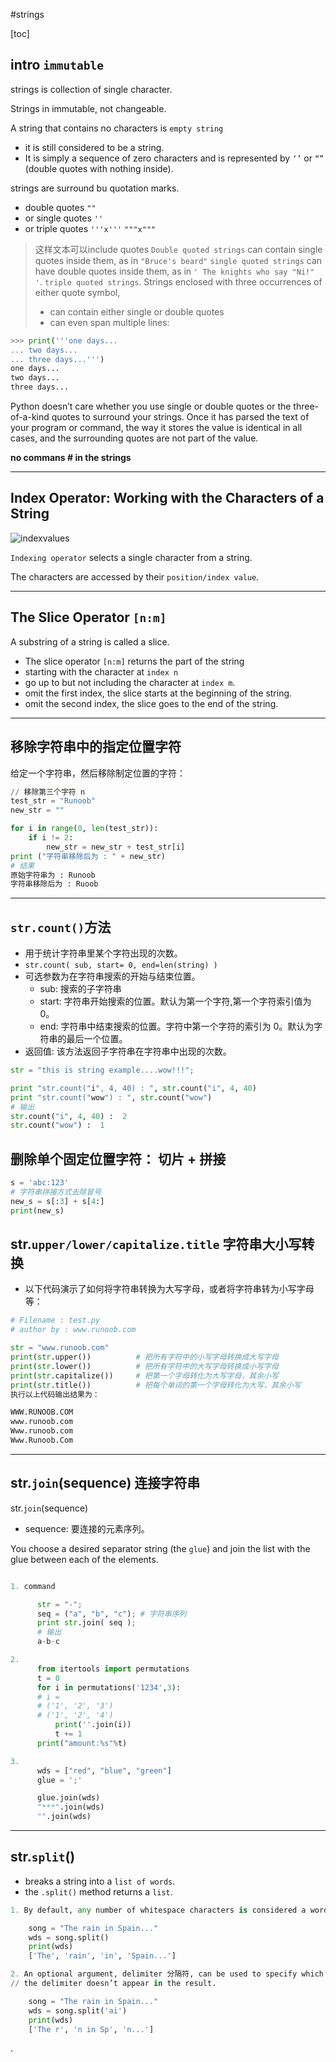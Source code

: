 
#strings

[toc]

## intro `immutable`
strings is collection of single character.

Strings in immutable, not changeable.

A string that contains no characters is `empty string`
- it is still considered to be a string.
- It is simply a sequence of zero characters and is represented by `‘’` or `“”` (double quotes with nothing inside).

strings are surround bu quotation marks.
  - double quotes `""`
  - or single quotes `''`
  - or triple quotes `'''x'''` `"""x"""`

> 这样文本可以include quotes
> `Double quoted strings` can contain single quotes inside them, as in `"Bruce's beard"`
> `single quoted strings` can have double quotes inside them, as in `' The knights who say "Ni!" '`.
> `triple quoted strings`. Strings enclosed with three occurrences of either quote symbol,
>  - can contain either single or double quotes
>  - can even span multiple lines:

```py
>>> print('''one days...
... two days...
... three days...''')
one days...
two days...
three days...
```

Python doesn’t care whether you use single or double quotes or the three-of-a-kind quotes to surround your strings. Once it has parsed the text of your program or command, the way it stores the value is identical in all cases, and the surrounding quotes are not part of the value.

**no commans # in the strings**

---

## Index Operator: Working with the Characters of a String

![indexvalues](https://i.imgur.com/zkYkotc.png)

`Indexing operator` selects a single character from a string.

The characters are accessed by their `position/index value`.

---

## The Slice Operator `[n:m]`

A substring of a string is called a slice.
- The slice operator `[n:m]` returns the part of the string
- starting with the character at `index n`
- go up to but not including the character at `index m`.
- omit the first index, the slice starts at the beginning of the string.
- omit the second index, the slice goes to the end of the string.


---

## 移除字符串中的指定位置字符
给定一个字符串，然后移除制定位置的字符：

```py
// 移除第三个字符 n
test_str = "Runoob"
new_str = ""

for i in range(0, len(test_str)):
    if i != 2:
        new_str = new_str + test_str[i]
print ("字符串移除后为 : " + new_str)
# 结果
原始字符串为 : Runoob
字符串移除后为 : Ruoob
```

---

## `str.count()`方法
- 用于统计字符串里某个字符出现的次数。
- `str.count( sub, start= 0, end=len(string) )`
- 可选参数为在字符串搜索的开始与结束位置。
  - sub: 搜索的子字符串
  - start: 字符串开始搜索的位置。默认为第一个字符,第一个字符索引值为0。
  - end: 字符串中结束搜索的位置。字符中第一个字符的索引为 0。默认为字符串的最后一个位置。
- 返回值: 该方法返回子字符串在字符串中出现的次数。

```py
str = "this is string example....wow!!!";

print "str.count("i", 4, 40) : ", str.count("i", 4, 40)
print "str.count("wow") : ", str.count("wow")
# 输出
str.count("i", 4, 40) :  2
str.count("wow") :  1
```


## 删除单个固定位置字符： 切片 + 拼接

```py
s = 'abc:123'
# 字符串拼接方式去除冒号
new_s = s[:3] + s[4:]
print(new_s)
```


## str.`upper/lower/capitalize.title` 字符串大小写转换
- 以下代码演示了如何将字符串转换为大写字母，或者将字符串转为小写字母等：

```py
# Filename : test.py
# author by : www.runoob.com

str = "www.runoob.com"
print(str.upper())          # 把所有字符中的小写字母转换成大写字母
print(str.lower())          # 把所有字符中的大写字母转换成小写字母
print(str.capitalize())     # 把第一个字母转化为大写字母，其余小写
print(str.title())          # 把每个单词的第一个字母转化为大写，其余小写
执行以上代码输出结果为：

WWW.RUNOOB.COM
www.runoob.com
Www.runoob.com
Www.Runoob.Com
```

---

## str.`join`(sequence) 连接字符串

str.`join`(sequence)
  - sequence: 要连接的元素序列。

You choose a desired separator string (the `glue`) and join the list with the glue between each of the elements.

```py

1. command

      str = "-";
      seq = ("a", "b", "c"); # 字符串序列
      print str.join( seq );
      # 输出
      a-b-c

2.
      from itertools import permutations
      t = 0
      for i in permutations('1234',3):
      # i =
      # ('1', '2', '3')
      # ('1', '2', '4')
          print(''.join(i))
          t += 1
      print("amount:%s"%t)

3.
      wds = ["red", "blue", "green"]
      glue = ';'

      glue.join(wds)
      "***".join(wds)
      "".join(wds)

```

---

## str.`split`()
- breaks a string into a `list of words`.
- the `.split()` method returns a `list`.


```py
1. By default, any number of whitespace characters is considered a word boundary.

    song = "The rain in Spain..."
    wds = song.split()
    print(wds)
    ['The', 'rain', 'in', 'Spain...']

2. An optional argument, delimiter 分隔符, can be used to specify which characters to use as word boundaries.
// the delimiter doesn’t appear in the result.

    song = "The rain in Spain..."
    wds = song.split('ai')
    print(wds)
    ['The r', 'n in Sp', 'n...']
```















.
